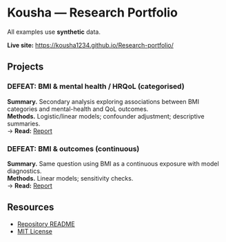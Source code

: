 # Kousha — Research Portfolio
All examples use **synthetic** data.

**Live site:** https://kousha1234.github.io/Research-portfolio/

## Projects
### DEFEAT: BMI & mental health / HRQoL (categorised)
**Summary.** Secondary analysis exploring associations between BMI categories and mental-health and QoL outcomes.  
**Methods.** Logistic/linear models; confounder adjustment; descriptive summaries.  
→ **Read:** [Report](DEFEAT-BMI-categorised/index.html)

### DEFEAT: BMI & outcomes (continuous)
**Summary.** Same question using BMI as a continuous exposure with model diagnostics.  
**Methods.** Linear models; sensitivity checks.  
→ **Read:** [Report](DEFEAT-BMI-continuous/index.html)

## Resources
- [Repository README](https://github.com/kousha1234/Research-portfolio#readme)
- [MIT License](https://github.com/kousha1234/Research-portfolio/blob/main/LICENSE)
